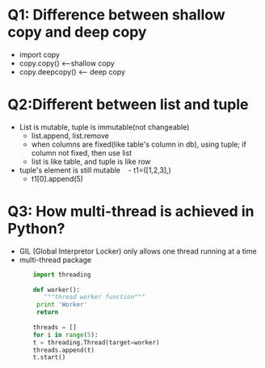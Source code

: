 # Q1: Difference between shallow copy and deep copy
  - import copy
  - copy.copy() <--shallow copy
  - copy.deepcopy() <-- deep copy
  
# Q2:Different between list and tuple
  - List is mutable, tuple is immutable(not changeable)
    - list.append, list.remove
    - when columns are fixed(like table's column in db), using tuple; if column not fixed, then use list
    - list is like table, and tuple is like row
  - tuple's element is still mutable
    - t1=([1,2,3],) 
    - t1[0].append(5)

# Q3: How multi-thread is achieved in Python?
  - GIL (Global Interpretor Locker) only allows one thread running at a time
  - multi-thread package
  ```python     
         import threading
         
         def worker():
            """thread worker function"""
          print 'Worker'
          return
          
         threads = []
         for i in range(5):
         t = threading.Thread(target=worker)
         threads.append(t)
         t.start()
 ```
